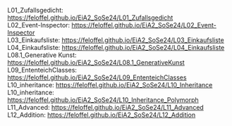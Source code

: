 L01_Zufallsgedicht: https://feloffel.github.io/EiA2_SoSe24/L01_Zufallsgedicht <br>
L02_Event-Inspector: <link>https://feloffel.github.io/EiA2_SoSe24/L02_Event-Inspector</link> <br>
L03_Einkaufsliste: <link>https://feloffel.github.io/EiA2_SoSe24/L03_Einkaufsliste</link> <br>
L04_Einkaufsliste: <link>https://feloffel.github.io/EiA2_SoSe24/L04_Einkaufsliste</link> <br>
L08.1_Generative Kunst: <link>https://feloffel.github.io/EiA2_SoSe24/L08.1_GenerativeKunst</link> <br>
L09_EntenteichClasses: <link>https://feloffel.github.io/EiA2_SoSe24/L09_EntenteichClasses</link> <br>
L10_inheritance: https://feloffel.github.io/EiA2_SoSe24/L10_Inheritance <br>
L10_inheritance: https://feloffel.github.io/EiA2_SoSe24/L10_Inheritance_Polymorph <br>
L11_Advanced: https://feloffel.github.io/EiA2_SoSe24/L11_Advanced <br>
L12_Addition: https://feloffel.github.io/EiA2_SoSe24/L12_Addition
